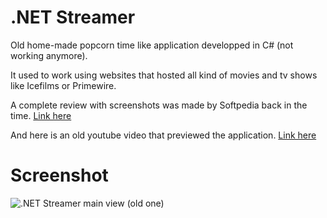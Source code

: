 # .NET Streamer
Old home-made popcorn time like application developped in C# (not working anymore).

It used to work using websites that hosted all kind of movies and tv shows like Icefilms or Primewire.

A complete review with screenshots was made by Softpedia back in the time. [Link here](http://www.softpedia.com/get/Multimedia/Video/Video-Players/NET-Streamer.shtml)

And here is an old youtube video that previewed the application. [Link here](https://www.youtube.com/watch?v=c-siBv7isEI)

# Screenshot

![.NET Streamer main view (old one)](http://i1-win.softpedia-static.com/screenshots/NET-Streamer_1.png)

